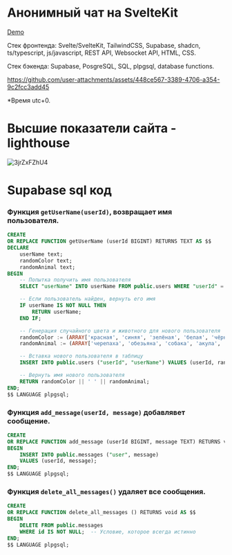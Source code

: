 # Анонимный чат на SvelteKit

[Demo](https://anon-chat-six.vercel.app/)

Стек фронтенда: Svelte/SvelteKit, TailwindCSS, Supabase, shadcn, ts/typescript, js/javascript, REST API, Websocket API, HTML, CSS.

Стек бэкенда: Supabase, PosgreSQL, SQL, plpgsql, database functions. 

https://github.com/user-attachments/assets/448ce567-3389-4706-a354-9c2fcc3add45

*Время utc+0.

# Высшие показатели сайта - lighthouse 
![3jrZxFZhU4](https://github.com/user-attachments/assets/cfed0dea-1a75-4971-a058-6eb3d72991c6)

# Supabase sql код
### Функция `getUserName(userId)`, возвращает имя пользователя.
```sql
CREATE
OR REPLACE FUNCTION getUserName (userId BIGINT) RETURNS TEXT AS $$
DECLARE
    userName text;
    randomColor text;
    randomAnimal text;
BEGIN
    -- Попытка получить имя пользователя
    SELECT "userName" INTO userName FROM public.users WHERE "userId" = userId;

    -- Если пользователь найден, вернуть его имя
    IF userName IS NOT NULL THEN
        RETURN userName;
    END IF;

    -- Генерация случайного цвета и животного для нового пользователя
    randomColor := (ARRAY['красная', 'синяя', 'зелёная', 'белая', 'чёрная', 'оранжевая', 'золотая', 'голубая', 'жёлтая'])[FLOOR(RANDOM() * 9) + 1];
    randomAnimal := (ARRAY['черепаха', 'обезьяна', 'собака', 'акула', 'рыба', 'панда', 'лама', 'змея', 'мышь'])[FLOOR(RANDOM() * 9) + 1];

    -- Вставка нового пользователя в таблицу
    INSERT INTO public.users ("userId", "userName") VALUES (userId, randomColor || ' ' || randomAnimal);

    -- Вернуть имя нового пользователя
    RETURN randomColor || ' ' || randomAnimal;
END;
$$ LANGUAGE plpgsql;
```
### Функция `add_message(userId, message)` добавлявет сообщение.
```sql
CREATE
OR REPLACE FUNCTION add_message (userId BIGINT, message TEXT) RETURNS void AS $$
BEGIN
    INSERT INTO public.messages ("user", message) 
    VALUES (userId, message);
END;
$$ LANGUAGE plpgsql;
```
### Функция `delete_all_messages()` удаляет все сообщения.
```sql
CREATE
OR REPLACE FUNCTION delete_all_messages () RETURNS void AS $$
BEGIN
    DELETE FROM public.messages
    WHERE id IS NOT NULL;  -- Условие, которое всегда истинно
END;
$$ LANGUAGE plpgsql;
```
